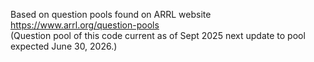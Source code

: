 Based on question pools found on ARRL website https://www.arrl.org/question-pools <br>
(Question pool of this code current as of Sept 2025 next update to pool expected June 30, 2026.)
